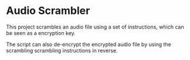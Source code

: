 # Audio Scrambler

This project scrambles an audio file using a set of instructions, which can be seen as a encryption key.

The script can also de-encrypt the encrypted audio file by using the scrambling scrambling instructions in reverse.